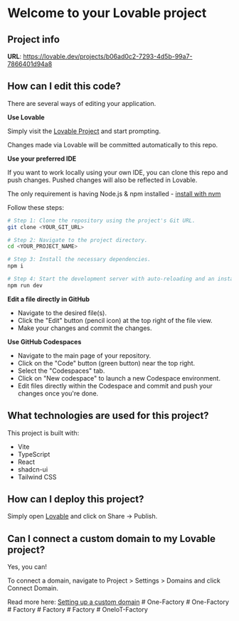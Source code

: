 # Welcome to your Lovable project

## Project info

**URL**: https://lovable.dev/projects/b06ad0c2-7293-4d5b-99a7-7866401d94a8

## How can I edit this code?

There are several ways of editing your application.

**Use Lovable**

Simply visit the [Lovable Project](https://lovable.dev/projects/b06ad0c2-7293-4d5b-99a7-7866401d94a8) and start prompting.

Changes made via Lovable will be committed automatically to this repo.

**Use your preferred IDE**

If you want to work locally using your own IDE, you can clone this repo and push changes. Pushed changes will also be reflected in Lovable.

The only requirement is having Node.js & npm installed - [install with nvm](https://github.com/nvm-sh/nvm#installing-and-updating)

Follow these steps:

```sh
# Step 1: Clone the repository using the project's Git URL.
git clone <YOUR_GIT_URL>

# Step 2: Navigate to the project directory.
cd <YOUR_PROJECT_NAME>

# Step 3: Install the necessary dependencies.
npm i

# Step 4: Start the development server with auto-reloading and an instant preview.
npm run dev
```

**Edit a file directly in GitHub**

- Navigate to the desired file(s).
- Click the "Edit" button (pencil icon) at the top right of the file view.
- Make your changes and commit the changes.

**Use GitHub Codespaces**

- Navigate to the main page of your repository.
- Click on the "Code" button (green button) near the top right.
- Select the "Codespaces" tab.
- Click on "New codespace" to launch a new Codespace environment.
- Edit files directly within the Codespace and commit and push your changes once you're done.

## What technologies are used for this project?

This project is built with:

- Vite
- TypeScript
- React
- shadcn-ui
- Tailwind CSS

## How can I deploy this project?

Simply open [Lovable](https://lovable.dev/projects/b06ad0c2-7293-4d5b-99a7-7866401d94a8) and click on Share -> Publish.

## Can I connect a custom domain to my Lovable project?

Yes, you can!

To connect a domain, navigate to Project > Settings > Domains and click Connect Domain.

Read more here: [Setting up a custom domain](https://docs.lovable.dev/tips-tricks/custom-domain#step-by-step-guide)
#   O n e - F a c t o r y  
 #   O n e - F a c t o r y  
 #   F a c t o r y  
 #   F a c t o r y  
 #   F a c t o r y  
 #   O n e I o T - F a c t o r y  
 